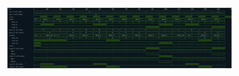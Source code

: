 

<p>
<svg viewBox="0 0 1700 460" xmlns="http://www.w3.org/2000/svg">
<defs>
<clipPath id="clip">
<rect height="460" width="1700" x="0" y="0"/>
</clipPath>
</defs>
<rect fill="#0B151D" height="460" stroke="darkblue" width="1700" x="0" y="0"/>
<line stroke="#333333" stroke-width="1" x1="200" x2="200" y1="0" y2="460"/>
<text clip-path="url(#clip)" dominant-baseline="middle" fill="#D4D4D4" font-family="monospace" font-size="10px" text-anchor="middle" x="200" y="10">
0
</text>
<line stroke="#333333" stroke-width="1" x1="300" x2="300" y1="0" y2="460"/>
<text clip-path="url(#clip)" dominant-baseline="middle" fill="#D4D4D4" font-family="monospace" font-size="10px" text-anchor="middle" x="300" y="10">
100
</text>
<line stroke="#333333" stroke-width="1" x1="400" x2="400" y1="0" y2="460"/>
<text clip-path="url(#clip)" dominant-baseline="middle" fill="#D4D4D4" font-family="monospace" font-size="10px" text-anchor="middle" x="400" y="10">
200
</text>
<line stroke="#333333" stroke-width="1" x1="500" x2="500" y1="0" y2="460"/>
<text clip-path="url(#clip)" dominant-baseline="middle" fill="#D4D4D4" font-family="monospace" font-size="10px" text-anchor="middle" x="500" y="10">
300
</text>
<line stroke="#333333" stroke-width="1" x1="600" x2="600" y1="0" y2="460"/>
<text clip-path="url(#clip)" dominant-baseline="middle" fill="#D4D4D4" font-family="monospace" font-size="10px" text-anchor="middle" x="600" y="10">
400
</text>
<line stroke="#333333" stroke-width="1" x1="700" x2="700" y1="0" y2="460"/>
<text clip-path="url(#clip)" dominant-baseline="middle" fill="#D4D4D4" font-family="monospace" font-size="10px" text-anchor="middle" x="700" y="10">
500
</text>
<line stroke="#333333" stroke-width="1" x1="800" x2="800" y1="0" y2="460"/>
<text clip-path="url(#clip)" dominant-baseline="middle" fill="#D4D4D4" font-family="monospace" font-size="10px" text-anchor="middle" x="800" y="10">
600
</text>
<line stroke="#333333" stroke-width="1" x1="900" x2="900" y1="0" y2="460"/>
<text clip-path="url(#clip)" dominant-baseline="middle" fill="#D4D4D4" font-family="monospace" font-size="10px" text-anchor="middle" x="900" y="10">
700
</text>
<line stroke="#333333" stroke-width="1" x1="1000" x2="1000" y1="0" y2="460"/>
<text clip-path="url(#clip)" dominant-baseline="middle" fill="#D4D4D4" font-family="monospace" font-size="10px" text-anchor="middle" x="1000" y="10">
800
</text>
<line stroke="#333333" stroke-width="1" x1="1100" x2="1100" y1="0" y2="460"/>
<text clip-path="url(#clip)" dominant-baseline="middle" fill="#D4D4D4" font-family="monospace" font-size="10px" text-anchor="middle" x="1100" y="10">
900
</text>
<line stroke="#333333" stroke-width="1" x1="1200" x2="1200" y1="0" y2="460"/>
<text clip-path="url(#clip)" dominant-baseline="middle" fill="#D4D4D4" font-family="monospace" font-size="10px" text-anchor="middle" x="1200" y="10">
1000
</text>
<line stroke="#333333" stroke-width="1" x1="1300" x2="1300" y1="0" y2="460"/>
<text clip-path="url(#clip)" dominant-baseline="middle" fill="#D4D4D4" font-family="monospace" font-size="10px" text-anchor="middle" x="1300" y="10">
1100
</text>
<line stroke="#333333" stroke-width="1" x1="1400" x2="1400" y1="0" y2="460"/>
<text clip-path="url(#clip)" dominant-baseline="middle" fill="#D4D4D4" font-family="monospace" font-size="10px" text-anchor="middle" x="1400" y="10">
1200
</text>
<line stroke="#333333" stroke-width="1" x1="1500" x2="1500" y1="0" y2="460"/>
<text clip-path="url(#clip)" dominant-baseline="middle" fill="#D4D4D4" font-family="monospace" font-size="10px" text-anchor="middle" x="1500" y="10">
1300
</text>
<line stroke="#333333" stroke-width="1" x1="1600" x2="1600" y1="0" y2="460"/>
<text clip-path="url(#clip)" dominant-baseline="middle" fill="#D4D4D4" font-family="monospace" font-size="10px" text-anchor="middle" x="1600" y="10">
1400
</text>
<line stroke="#333333" stroke-width="1" x1="1700" x2="1700" y1="0" y2="460"/>
<text clip-path="url(#clip)" dominant-baseline="middle" fill="#D4D4D4" font-family="monospace" font-size="10px" text-anchor="middle" x="1700" y="10">
1500
</text>
<text dominant-baseline="middle" fill="#D4D4D4" font-family="monospace" font-size="10px" text-anchor="start" x="3" y="10">
Time:
</text>
<text dominant-baseline="middle" fill="#D4D4D4" font-family="monospace" font-size="10px" text-anchor="start" x="3" xml:space="preserve" y="30">
.aux_ff.dff.input
<title>top.aux_ff.dff.input</title>
</text>
<path d="M 200 30 L 203 23 L 1048 23 L 1051 30 L 1048 37 L 203 37 Z" fill="none" stroke="#56C126" stroke-width="1"/>
<text dominant-baseline="middle" fill="#D4D4D4" font-family="monospace" font-size="10px" text-anchor="middle" x="625" xml:space="preserve" y="30">
0
<title>0</title>
</text>
<path d="M 1051 30 L 1054 23 L 1548 23 L 1551 30 L 1548 37 L 1054 37 Z" fill="none" stroke="#56C126" stroke-width="1"/>
<text dominant-baseline="middle" fill="#D4D4D4" font-family="monospace" font-size="10px" text-anchor="middle" x="1301" xml:space="preserve" y="30">
c
<title>c</title>
</text>
<path d="M 1551 30 L 1554 23 L 1648 23 L 1651 30 L 1648 37 L 1554 37 Z" fill="none" stroke="#56C126" stroke-width="1"/>
<text dominant-baseline="middle" fill="#D4D4D4" font-family="monospace" font-size="10px" text-anchor="middle" x="1601" xml:space="preserve" y="30">
d
<title>d</title>
</text>
<text dominant-baseline="middle" fill="#D4D4D4" font-family="monospace" font-size="10px" text-anchor="start" x="3" xml:space="preserve" y="50">
.aux_ff.dff.output
<title>top.aux_ff.dff.output</title>
</text>
<path d="M 200 50 L 203 43 L 1147 43 L 1150 50 L 1147 57 L 203 57 Z" fill="none" stroke="#56C126" stroke-width="1"/>
<text dominant-baseline="middle" fill="#D4D4D4" font-family="monospace" font-size="10px" text-anchor="middle" x="675" xml:space="preserve" y="50">
0
<title>0</title>
</text>
<path d="M 1150 50 L 1153 43 L 1647 43 L 1650 50 L 1647 57 L 1153 57 Z" fill="none" stroke="#56C126" stroke-width="1"/>
<text dominant-baseline="middle" fill="#D4D4D4" font-family="monospace" font-size="10px" text-anchor="middle" x="1400" xml:space="preserve" y="50">
c
<title>c</title>
</text>
<text dominant-baseline="middle" fill="#D4D4D4" font-family="monospace" font-size="10px" text-anchor="start" x="3" xml:space="preserve" y="70">
.clock
<title>top.clock</title>
</text>
<path d="M 200 70 L 200 77 L 250 77 L 250 70" fill="none" stroke="#56C126" stroke-width="1"/>
<rect fill="#1C400C" height="14" stroke="none" width="48" x="251" y="63"/>
<path d="M 250 70 L 250 63 L 300 63 L 300 70" fill="none" stroke="#56C126" stroke-width="1"/>
<path d="M 300 70 L 300 77 L 350 77 L 350 70" fill="none" stroke="#56C126" stroke-width="1"/>
<rect fill="#1C400C" height="14" stroke="none" width="48" x="351" y="63"/>
<path d="M 350 70 L 350 63 L 400 63 L 400 70" fill="none" stroke="#56C126" stroke-width="1"/>
<path d="M 400 70 L 400 77 L 450 77 L 450 70" fill="none" stroke="#56C126" stroke-width="1"/>
<rect fill="#1C400C" height="14" stroke="none" width="48" x="451" y="63"/>
<path d="M 450 70 L 450 63 L 500 63 L 500 70" fill="none" stroke="#56C126" stroke-width="1"/>
<path d="M 500 70 L 500 77 L 550 77 L 550 70" fill="none" stroke="#56C126" stroke-width="1"/>
<rect fill="#1C400C" height="14" stroke="none" width="48" x="551" y="63"/>
<path d="M 550 70 L 550 63 L 600 63 L 600 70" fill="none" stroke="#56C126" stroke-width="1"/>
<path d="M 600 70 L 600 77 L 650 77 L 650 70" fill="none" stroke="#56C126" stroke-width="1"/>
<rect fill="#1C400C" height="14" stroke="none" width="48" x="651" y="63"/>
<path d="M 650 70 L 650 63 L 700 63 L 700 70" fill="none" stroke="#56C126" stroke-width="1"/>
<path d="M 700 70 L 700 77 L 750 77 L 750 70" fill="none" stroke="#56C126" stroke-width="1"/>
<rect fill="#1C400C" height="14" stroke="none" width="48" x="751" y="63"/>
<path d="M 750 70 L 750 63 L 800 63 L 800 70" fill="none" stroke="#56C126" stroke-width="1"/>
<path d="M 800 70 L 800 77 L 850 77 L 850 70" fill="none" stroke="#56C126" stroke-width="1"/>
<rect fill="#1C400C" height="14" stroke="none" width="48" x="851" y="63"/>
<path d="M 850 70 L 850 63 L 900 63 L 900 70" fill="none" stroke="#56C126" stroke-width="1"/>
<path d="M 900 70 L 900 77 L 950 77 L 950 70" fill="none" stroke="#56C126" stroke-width="1"/>
<rect fill="#1C400C" height="14" stroke="none" width="48" x="951" y="63"/>
<path d="M 950 70 L 950 63 L 1000 63 L 1000 70" fill="none" stroke="#56C126" stroke-width="1"/>
<path d="M 1000 70 L 1000 77 L 1050 77 L 1050 70" fill="none" stroke="#56C126" stroke-width="1"/>
<rect fill="#1C400C" height="14" stroke="none" width="48" x="1051" y="63"/>
<path d="M 1050 70 L 1050 63 L 1100 63 L 1100 70" fill="none" stroke="#56C126" stroke-width="1"/>
<path d="M 1100 70 L 1100 77 L 1150 77 L 1150 70" fill="none" stroke="#56C126" stroke-width="1"/>
<rect fill="#1C400C" height="14" stroke="none" width="48" x="1151" y="63"/>
<path d="M 1150 70 L 1150 63 L 1200 63 L 1200 70" fill="none" stroke="#56C126" stroke-width="1"/>
<path d="M 1200 70 L 1200 77 L 1250 77 L 1250 70" fill="none" stroke="#56C126" stroke-width="1"/>
<rect fill="#1C400C" height="14" stroke="none" width="48" x="1251" y="63"/>
<path d="M 1250 70 L 1250 63 L 1300 63 L 1300 70" fill="none" stroke="#56C126" stroke-width="1"/>
<path d="M 1300 70 L 1300 77 L 1350 77 L 1350 70" fill="none" stroke="#56C126" stroke-width="1"/>
<rect fill="#1C400C" height="14" stroke="none" width="48" x="1351" y="63"/>
<path d="M 1350 70 L 1350 63 L 1400 63 L 1400 70" fill="none" stroke="#56C126" stroke-width="1"/>
<path d="M 1400 70 L 1400 77 L 1450 77 L 1450 70" fill="none" stroke="#56C126" stroke-width="1"/>
<rect fill="#1C400C" height="14" stroke="none" width="48" x="1451" y="63"/>
<path d="M 1450 70 L 1450 63 L 1500 63 L 1500 70" fill="none" stroke="#56C126" stroke-width="1"/>
<path d="M 1500 70 L 1500 77 L 1550 77 L 1550 70" fill="none" stroke="#56C126" stroke-width="1"/>
<rect fill="#1C400C" height="14" stroke="none" width="48" x="1551" y="63"/>
<path d="M 1550 70 L 1550 63 L 1600 63 L 1600 70" fill="none" stroke="#56C126" stroke-width="1"/>
<path d="M 1600 70 L 1600 77 L 1650 77 L 1650 70" fill="none" stroke="#56C126" stroke-width="1"/>
<rect fill="#1C400C" height="14" stroke="none" width="48" x="1651" y="63"/>
<path d="M 1650 70 L 1650 63 L 1700 63 L 1700 70" fill="none" stroke="#56C126" stroke-width="1"/>
<text dominant-baseline="middle" fill="#D4D4D4" font-family="monospace" font-size="10px" text-anchor="start" x="3" xml:space="preserve" y="90">
.input
<title>top.input</title>
</text>
<path d="M 200 90 L 203 83 L 248 83 L 251 90 L 248 97 L 203 97 Z" fill="none" stroke="#56C126" stroke-width="1"/>
<text dominant-baseline="middle" fill="#D4D4D4" font-family="monospace" font-size="10px" text-anchor="middle" x="225" xml:space="preserve" y="90">
{d...
<title>{data_in: 0, void_in: 0, stop_in: 0}</title>
</text>
<path d="M 251 90 L 254 83 L 348 83 L 351 90 L 348 97 L 254 97 Z" fill="none" stroke="#56C126" stroke-width="1"/>
<text dominant-baseline="middle" fill="#D4D4D4" font-family="monospace" font-size="10px" text-anchor="middle" x="301" xml:space="preserve" y="90">
{data_i...
<title>{data_in: 0, void_in: 1, stop_in: 0}</title>
</text>
<path d="M 351 90 L 354 83 L 448 83 L 451 90 L 448 97 L 354 97 Z" fill="none" stroke="#56C126" stroke-width="1"/>
<text dominant-baseline="middle" fill="#D4D4D4" font-family="monospace" font-size="10px" text-anchor="middle" x="401" xml:space="preserve" y="90">
{data_i...
<title>{data_in: 2, void_in: 0, stop_in: 0}</title>
</text>
<path d="M 451 90 L 454 83 L 548 83 L 551 90 L 548 97 L 454 97 Z" fill="none" stroke="#56C126" stroke-width="1"/>
<text dominant-baseline="middle" fill="#D4D4D4" font-family="monospace" font-size="10px" text-anchor="middle" x="501" xml:space="preserve" y="90">
{data_i...
<title>{data_in: 5, void_in: 0, stop_in: 0}</title>
</text>
<path d="M 551 90 L 554 83 L 648 83 L 651 90 L 648 97 L 554 97 Z" fill="none" stroke="#56C126" stroke-width="1"/>
<text dominant-baseline="middle" fill="#D4D4D4" font-family="monospace" font-size="10px" text-anchor="middle" x="601" xml:space="preserve" y="90">
{data_i...
<title>{data_in: 6, void_in: 0, stop_in: 0}</title>
</text>
<path d="M 651 90 L 654 83 L 748 83 L 751 90 L 748 97 L 654 97 Z" fill="none" stroke="#56C126" stroke-width="1"/>
<text dominant-baseline="middle" fill="#D4D4D4" font-family="monospace" font-size="10px" text-anchor="middle" x="701" xml:space="preserve" y="90">
{data_i...
<title>{data_in: 0, void_in: 1, stop_in: 0}</title>
</text>
<path d="M 751 90 L 754 83 L 848 83 L 851 90 L 848 97 L 754 97 Z" fill="none" stroke="#56C126" stroke-width="1"/>
<text dominant-baseline="middle" fill="#D4D4D4" font-family="monospace" font-size="10px" text-anchor="middle" x="801" xml:space="preserve" y="90">
{data_i...
<title>{data_in: 2, void_in: 0, stop_in: 0}</title>
</text>
<path d="M 851 90 L 854 83 L 948 83 L 951 90 L 948 97 L 854 97 Z" fill="none" stroke="#56C126" stroke-width="1"/>
<text dominant-baseline="middle" fill="#D4D4D4" font-family="monospace" font-size="10px" text-anchor="middle" x="901" xml:space="preserve" y="90">
{data_i...
<title>{data_in: a, void_in: 0, stop_in: 0}</title>
</text>
<path d="M 951 90 L 954 83 L 1048 83 L 1051 90 L 1048 97 L 954 97 Z" fill="none" stroke="#56C126" stroke-width="1"/>
<text dominant-baseline="middle" fill="#D4D4D4" font-family="monospace" font-size="10px" text-anchor="middle" x="1001" xml:space="preserve" y="90">
{data_i...
<title>{data_in: 1, void_in: 0, stop_in: 0}</title>
</text>
<path d="M 1051 90 L 1054 83 L 1148 83 L 1151 90 L 1148 97 L 1054 97 Z" fill="none" stroke="#56C126" stroke-width="1"/>
<text dominant-baseline="middle" fill="#D4D4D4" font-family="monospace" font-size="10px" text-anchor="middle" x="1101" xml:space="preserve" y="90">
{data_i...
<title>{data_in: c, void_in: 0, stop_in: 1}</title>
</text>
<path d="M 1151 90 L 1154 83 L 1248 83 L 1251 90 L 1248 97 L 1154 97 Z" fill="none" stroke="#56C126" stroke-width="1"/>
<text dominant-baseline="middle" fill="#D4D4D4" font-family="monospace" font-size="10px" text-anchor="middle" x="1201" xml:space="preserve" y="90">
{data_i...
<title>{data_in: 0, void_in: 1, stop_in: 0}</title>
</text>
<path d="M 1251 90 L 1254 83 L 1348 83 L 1351 90 L 1348 97 L 1254 97 Z" fill="none" stroke="#56C126" stroke-width="1"/>
<text dominant-baseline="middle" fill="#D4D4D4" font-family="monospace" font-size="10px" text-anchor="middle" x="1301" xml:space="preserve" y="90">
{data_i...
<title>{data_in: c, void_in: 0, stop_in: 0}</title>
</text>
<path d="M 1351 90 L 1354 83 L 1448 83 L 1451 90 L 1448 97 L 1354 97 Z" fill="none" stroke="#56C126" stroke-width="1"/>
<text dominant-baseline="middle" fill="#D4D4D4" font-family="monospace" font-size="10px" text-anchor="middle" x="1401" xml:space="preserve" y="90">
{data_i...
<title>{data_in: 0, void_in: 1, stop_in: 0}</title>
</text>
<path d="M 1451 90 L 1454 83 L 1548 83 L 1551 90 L 1548 97 L 1454 97 Z" fill="none" stroke="#56C126" stroke-width="1"/>
<text dominant-baseline="middle" fill="#D4D4D4" font-family="monospace" font-size="10px" text-anchor="middle" x="1501" xml:space="preserve" y="90">
{data_i...
<title>{data_in: 5, void_in: 0, stop_in: 0}</title>
</text>
<path d="M 1551 90 L 1554 83 L 1648 83 L 1651 90 L 1648 97 L 1554 97 Z" fill="none" stroke="#56C126" stroke-width="1"/>
<text dominant-baseline="middle" fill="#D4D4D4" font-family="monospace" font-size="10px" text-anchor="middle" x="1601" xml:space="preserve" y="90">
{data_i...
<title>{data_in: d, void_in: 0, stop_in: 1}</title>
</text>
<text dominant-baseline="middle" fill="#D4D4D4" font-family="monospace" font-size="10px" text-anchor="start" x="3" xml:space="preserve" y="110">
   .data_in
<title>top.input.data_in</title>
</text>
<path d="M 200 110 L 203 103 L 348 103 L 351 110 L 348 117 L 203 117 Z" fill="none" stroke="#56C126" stroke-width="1"/>
<text dominant-baseline="middle" fill="#D4D4D4" font-family="monospace" font-size="10px" text-anchor="middle" x="275" xml:space="preserve" y="110">
0
<title>0</title>
</text>
<path d="M 351 110 L 354 103 L 448 103 L 451 110 L 448 117 L 354 117 Z" fill="none" stroke="#56C126" stroke-width="1"/>
<text dominant-baseline="middle" fill="#D4D4D4" font-family="monospace" font-size="10px" text-anchor="middle" x="401" xml:space="preserve" y="110">
2
<title>2</title>
</text>
<path d="M 451 110 L 454 103 L 548 103 L 551 110 L 548 117 L 454 117 Z" fill="none" stroke="#56C126" stroke-width="1"/>
<text dominant-baseline="middle" fill="#D4D4D4" font-family="monospace" font-size="10px" text-anchor="middle" x="501" xml:space="preserve" y="110">
5
<title>5</title>
</text>
<path d="M 551 110 L 554 103 L 648 103 L 651 110 L 648 117 L 554 117 Z" fill="none" stroke="#56C126" stroke-width="1"/>
<text dominant-baseline="middle" fill="#D4D4D4" font-family="monospace" font-size="10px" text-anchor="middle" x="601" xml:space="preserve" y="110">
6
<title>6</title>
</text>
<path d="M 651 110 L 654 103 L 748 103 L 751 110 L 748 117 L 654 117 Z" fill="none" stroke="#56C126" stroke-width="1"/>
<text dominant-baseline="middle" fill="#D4D4D4" font-family="monospace" font-size="10px" text-anchor="middle" x="701" xml:space="preserve" y="110">
0
<title>0</title>
</text>
<path d="M 751 110 L 754 103 L 848 103 L 851 110 L 848 117 L 754 117 Z" fill="none" stroke="#56C126" stroke-width="1"/>
<text dominant-baseline="middle" fill="#D4D4D4" font-family="monospace" font-size="10px" text-anchor="middle" x="801" xml:space="preserve" y="110">
2
<title>2</title>
</text>
<path d="M 851 110 L 854 103 L 948 103 L 951 110 L 948 117 L 854 117 Z" fill="none" stroke="#56C126" stroke-width="1"/>
<text dominant-baseline="middle" fill="#D4D4D4" font-family="monospace" font-size="10px" text-anchor="middle" x="901" xml:space="preserve" y="110">
a
<title>a</title>
</text>
<path d="M 951 110 L 954 103 L 1048 103 L 1051 110 L 1048 117 L 954 117 Z" fill="none" stroke="#56C126" stroke-width="1"/>
<text dominant-baseline="middle" fill="#D4D4D4" font-family="monospace" font-size="10px" text-anchor="middle" x="1001" xml:space="preserve" y="110">
1
<title>1</title>
</text>
<path d="M 1051 110 L 1054 103 L 1148 103 L 1151 110 L 1148 117 L 1054 117 Z" fill="none" stroke="#56C126" stroke-width="1"/>
<text dominant-baseline="middle" fill="#D4D4D4" font-family="monospace" font-size="10px" text-anchor="middle" x="1101" xml:space="preserve" y="110">
c
<title>c</title>
</text>
<path d="M 1151 110 L 1154 103 L 1248 103 L 1251 110 L 1248 117 L 1154 117 Z" fill="none" stroke="#56C126" stroke-width="1"/>
<text dominant-baseline="middle" fill="#D4D4D4" font-family="monospace" font-size="10px" text-anchor="middle" x="1201" xml:space="preserve" y="110">
0
<title>0</title>
</text>
<path d="M 1251 110 L 1254 103 L 1348 103 L 1351 110 L 1348 117 L 1254 117 Z" fill="none" stroke="#56C126" stroke-width="1"/>
<text dominant-baseline="middle" fill="#D4D4D4" font-family="monospace" font-size="10px" text-anchor="middle" x="1301" xml:space="preserve" y="110">
c
<title>c</title>
</text>
<path d="M 1351 110 L 1354 103 L 1448 103 L 1451 110 L 1448 117 L 1354 117 Z" fill="none" stroke="#56C126" stroke-width="1"/>
<text dominant-baseline="middle" fill="#D4D4D4" font-family="monospace" font-size="10px" text-anchor="middle" x="1401" xml:space="preserve" y="110">
0
<title>0</title>
</text>
<path d="M 1451 110 L 1454 103 L 1548 103 L 1551 110 L 1548 117 L 1454 117 Z" fill="none" stroke="#56C126" stroke-width="1"/>
<text dominant-baseline="middle" fill="#D4D4D4" font-family="monospace" font-size="10px" text-anchor="middle" x="1501" xml:space="preserve" y="110">
5
<title>5</title>
</text>
<path d="M 1551 110 L 1554 103 L 1648 103 L 1651 110 L 1648 117 L 1554 117 Z" fill="none" stroke="#56C126" stroke-width="1"/>
<text dominant-baseline="middle" fill="#D4D4D4" font-family="monospace" font-size="10px" text-anchor="middle" x="1601" xml:space="preserve" y="110">
d
<title>d</title>
</text>
<text dominant-baseline="middle" fill="#D4D4D4" font-family="monospace" font-size="10px" text-anchor="start" x="3" xml:space="preserve" y="130">
   .void_in
<title>top.input.void_in</title>
</text>
<path d="M 200 130 L 200 137 L 251 137 L 251 130" fill="none" stroke="#56C126" stroke-width="1"/>
<rect fill="#1C400C" height="14" stroke="none" width="98" x="252" y="123"/>
<path d="M 251 130 L 251 123 L 351 123 L 351 130" fill="none" stroke="#56C126" stroke-width="1"/>
<path d="M 351 130 L 351 137 L 651 137 L 651 130" fill="none" stroke="#56C126" stroke-width="1"/>
<rect fill="#1C400C" height="14" stroke="none" width="98" x="652" y="123"/>
<path d="M 651 130 L 651 123 L 751 123 L 751 130" fill="none" stroke="#56C126" stroke-width="1"/>
<path d="M 751 130 L 751 137 L 1151 137 L 1151 130" fill="none" stroke="#56C126" stroke-width="1"/>
<rect fill="#1C400C" height="14" stroke="none" width="98" x="1152" y="123"/>
<path d="M 1151 130 L 1151 123 L 1251 123 L 1251 130" fill="none" stroke="#56C126" stroke-width="1"/>
<path d="M 1251 130 L 1251 137 L 1351 137 L 1351 130" fill="none" stroke="#56C126" stroke-width="1"/>
<rect fill="#1C400C" height="14" stroke="none" width="98" x="1352" y="123"/>
<path d="M 1351 130 L 1351 123 L 1451 123 L 1451 130" fill="none" stroke="#56C126" stroke-width="1"/>
<path d="M 1451 130 L 1451 137 L 1651 137 L 1651 130" fill="none" stroke="#56C126" stroke-width="1"/>
<text dominant-baseline="middle" fill="#D4D4D4" font-family="monospace" font-size="10px" text-anchor="start" x="3" xml:space="preserve" y="150">
   .stop_in
<title>top.input.stop_in</title>
</text>
<path d="M 200 150 L 200 157 L 1051 157 L 1051 150" fill="none" stroke="#56C126" stroke-width="1"/>
<rect fill="#1C400C" height="14" stroke="none" width="98" x="1052" y="143"/>
<path d="M 1051 150 L 1051 143 L 1151 143 L 1151 150" fill="none" stroke="#56C126" stroke-width="1"/>
<path d="M 1151 150 L 1151 157 L 1551 157 L 1551 150" fill="none" stroke="#56C126" stroke-width="1"/>
<rect fill="#1C400C" height="14" stroke="none" width="98" x="1552" y="143"/>
<path d="M 1551 150 L 1551 143 L 1651 143 L 1651 150" fill="none" stroke="#56C126" stroke-width="1"/>
<text dominant-baseline="middle" fill="#D4D4D4" font-family="monospace" font-size="10px" text-anchor="start" x="3" xml:space="preserve" y="170">
.main_ff.dff.input
<title>top.main_ff.dff.input</title>
</text>
<path d="M 200 170 L 203 163 L 348 163 L 351 170 L 348 177 L 203 177 Z" fill="none" stroke="#56C126" stroke-width="1"/>
<text dominant-baseline="middle" fill="#D4D4D4" font-family="monospace" font-size="10px" text-anchor="middle" x="275" xml:space="preserve" y="170">
0
<title>0</title>
</text>
<path d="M 351 170 L 354 163 L 448 163 L 451 170 L 448 177 L 354 177 Z" fill="none" stroke="#56C126" stroke-width="1"/>
<text dominant-baseline="middle" fill="#D4D4D4" font-family="monospace" font-size="10px" text-anchor="middle" x="401" xml:space="preserve" y="170">
2
<title>2</title>
</text>
<path d="M 451 170 L 454 163 L 548 163 L 551 170 L 548 177 L 454 177 Z" fill="none" stroke="#56C126" stroke-width="1"/>
<text dominant-baseline="middle" fill="#D4D4D4" font-family="monospace" font-size="10px" text-anchor="middle" x="501" xml:space="preserve" y="170">
5
<title>5</title>
</text>
<path d="M 551 170 L 554 163 L 648 163 L 651 170 L 648 177 L 554 177 Z" fill="none" stroke="#56C126" stroke-width="1"/>
<text dominant-baseline="middle" fill="#D4D4D4" font-family="monospace" font-size="10px" text-anchor="middle" x="601" xml:space="preserve" y="170">
6
<title>6</title>
</text>
<path d="M 651 170 L 654 163 L 748 163 L 751 170 L 748 177 L 654 177 Z" fill="none" stroke="#56C126" stroke-width="1"/>
<text dominant-baseline="middle" fill="#D4D4D4" font-family="monospace" font-size="10px" text-anchor="middle" x="701" xml:space="preserve" y="170">
0
<title>0</title>
</text>
<path d="M 751 170 L 754 163 L 848 163 L 851 170 L 848 177 L 754 177 Z" fill="none" stroke="#56C126" stroke-width="1"/>
<text dominant-baseline="middle" fill="#D4D4D4" font-family="monospace" font-size="10px" text-anchor="middle" x="801" xml:space="preserve" y="170">
2
<title>2</title>
</text>
<path d="M 851 170 L 854 163 L 948 163 L 951 170 L 948 177 L 854 177 Z" fill="none" stroke="#56C126" stroke-width="1"/>
<text dominant-baseline="middle" fill="#D4D4D4" font-family="monospace" font-size="10px" text-anchor="middle" x="901" xml:space="preserve" y="170">
a
<title>a</title>
</text>
<path d="M 951 170 L 954 163 L 1148 163 L 1151 170 L 1148 177 L 954 177 Z" fill="none" stroke="#56C126" stroke-width="1"/>
<text dominant-baseline="middle" fill="#D4D4D4" font-family="monospace" font-size="10px" text-anchor="middle" x="1051" xml:space="preserve" y="170">
1
<title>1</title>
</text>
<path d="M 1151 170 L 1154 163 L 1247 163 L 1250 170 L 1247 177 L 1154 177 Z" fill="none" stroke="#56C126" stroke-width="1"/>
<text dominant-baseline="middle" fill="#D4D4D4" font-family="monospace" font-size="10px" text-anchor="middle" x="1200" xml:space="preserve" y="170">
c
<title>c</title>
</text>
<path d="M 1251 170 L 1254 163 L 1348 163 L 1351 170 L 1348 177 L 1254 177 Z" fill="none" stroke="#56C126" stroke-width="1"/>
<text dominant-baseline="middle" fill="#D4D4D4" font-family="monospace" font-size="10px" text-anchor="middle" x="1301" xml:space="preserve" y="170">
c
<title>c</title>
</text>
<path d="M 1351 170 L 1354 163 L 1448 163 L 1451 170 L 1448 177 L 1354 177 Z" fill="none" stroke="#56C126" stroke-width="1"/>
<text dominant-baseline="middle" fill="#D4D4D4" font-family="monospace" font-size="10px" text-anchor="middle" x="1401" xml:space="preserve" y="170">
0
<title>0</title>
</text>
<path d="M 1451 170 L 1454 163 L 1648 163 L 1651 170 L 1648 177 L 1454 177 Z" fill="none" stroke="#56C126" stroke-width="1"/>
<text dominant-baseline="middle" fill="#D4D4D4" font-family="monospace" font-size="10px" text-anchor="middle" x="1551" xml:space="preserve" y="170">
5
<title>5</title>
</text>
<text dominant-baseline="middle" fill="#D4D4D4" font-family="monospace" font-size="10px" text-anchor="start" x="3" xml:space="preserve" y="190">
.main_ff.dff.output
<title>top.main_ff.dff.output</title>
</text>
<path d="M 200 190 L 203 183 L 447 183 L 450 190 L 447 197 L 203 197 Z" fill="none" stroke="#56C126" stroke-width="1"/>
<text dominant-baseline="middle" fill="#D4D4D4" font-family="monospace" font-size="10px" text-anchor="middle" x="325" xml:space="preserve" y="190">
0
<title>0</title>
</text>
<path d="M 450 190 L 453 183 L 547 183 L 550 190 L 547 197 L 453 197 Z" fill="none" stroke="#56C126" stroke-width="1"/>
<text dominant-baseline="middle" fill="#D4D4D4" font-family="monospace" font-size="10px" text-anchor="middle" x="500" xml:space="preserve" y="190">
2
<title>2</title>
</text>
<path d="M 550 190 L 553 183 L 647 183 L 650 190 L 647 197 L 553 197 Z" fill="none" stroke="#56C126" stroke-width="1"/>
<text dominant-baseline="middle" fill="#D4D4D4" font-family="monospace" font-size="10px" text-anchor="middle" x="600" xml:space="preserve" y="190">
5
<title>5</title>
</text>
<path d="M 650 190 L 653 183 L 747 183 L 750 190 L 747 197 L 653 197 Z" fill="none" stroke="#56C126" stroke-width="1"/>
<text dominant-baseline="middle" fill="#D4D4D4" font-family="monospace" font-size="10px" text-anchor="middle" x="700" xml:space="preserve" y="190">
6
<title>6</title>
</text>
<path d="M 750 190 L 753 183 L 847 183 L 850 190 L 847 197 L 753 197 Z" fill="none" stroke="#56C126" stroke-width="1"/>
<text dominant-baseline="middle" fill="#D4D4D4" font-family="monospace" font-size="10px" text-anchor="middle" x="800" xml:space="preserve" y="190">
0
<title>0</title>
</text>
<path d="M 850 190 L 853 183 L 947 183 L 950 190 L 947 197 L 853 197 Z" fill="none" stroke="#56C126" stroke-width="1"/>
<text dominant-baseline="middle" fill="#D4D4D4" font-family="monospace" font-size="10px" text-anchor="middle" x="900" xml:space="preserve" y="190">
2
<title>2</title>
</text>
<path d="M 950 190 L 953 183 L 1047 183 L 1050 190 L 1047 197 L 953 197 Z" fill="none" stroke="#56C126" stroke-width="1"/>
<text dominant-baseline="middle" fill="#D4D4D4" font-family="monospace" font-size="10px" text-anchor="middle" x="1000" xml:space="preserve" y="190">
a
<title>a</title>
</text>
<path d="M 1050 190 L 1053 183 L 1247 183 L 1250 190 L 1247 197 L 1053 197 Z" fill="none" stroke="#56C126" stroke-width="1"/>
<text dominant-baseline="middle" fill="#D4D4D4" font-family="monospace" font-size="10px" text-anchor="middle" x="1150" xml:space="preserve" y="190">
1
<title>1</title>
</text>
<path d="M 1250 190 L 1253 183 L 1447 183 L 1450 190 L 1447 197 L 1253 197 Z" fill="none" stroke="#56C126" stroke-width="1"/>
<text dominant-baseline="middle" fill="#D4D4D4" font-family="monospace" font-size="10px" text-anchor="middle" x="1350" xml:space="preserve" y="190">
c
<title>c</title>
</text>
<path d="M 1450 190 L 1453 183 L 1547 183 L 1550 190 L 1547 197 L 1453 197 Z" fill="none" stroke="#56C126" stroke-width="1"/>
<text dominant-baseline="middle" fill="#D4D4D4" font-family="monospace" font-size="10px" text-anchor="middle" x="1500" xml:space="preserve" y="190">
0
<title>0</title>
</text>
<path d="M 1550 190 L 1553 183 L 1648 183 L 1651 190 L 1648 197 L 1553 197 Z" fill="none" stroke="#56C126" stroke-width="1"/>
<text dominant-baseline="middle" fill="#D4D4D4" font-family="monospace" font-size="10px" text-anchor="middle" x="1600" xml:space="preserve" y="190">
5
<title>5</title>
</text>
<text dominant-baseline="middle" fill="#D4D4D4" font-family="monospace" font-size="10px" text-anchor="start" x="3" xml:space="preserve" y="210">
.outputs
<title>top.outputs</title>
</text>
<path d="M 200 210 L 203 203 L 248 203 L 251 210 L 248 217 L 203 217 Z" fill="none" stroke="#56C126" stroke-width="1"/>
<text dominant-baseline="middle" fill="#D4D4D4" font-family="monospace" font-size="10px" text-anchor="middle" x="225" xml:space="preserve" y="210">
{d...
<title>{data_out: 0, void_out: 1, stop_out: 1}</title>
</text>
<path d="M 251 210 L 254 203 L 447 203 L 450 210 L 447 217 L 254 217 Z" fill="none" stroke="#56C126" stroke-width="1"/>
<text dominant-baseline="middle" fill="#D4D4D4" font-family="monospace" font-size="10px" text-anchor="middle" x="350" xml:space="preserve" y="210">
{data_out: 0, vo...
<title>{data_out: 0, void_out: 1, stop_out: 0}</title>
</text>
<path d="M 450 210 L 453 203 L 547 203 L 550 210 L 547 217 L 453 217 Z" fill="none" stroke="#56C126" stroke-width="1"/>
<text dominant-baseline="middle" fill="#D4D4D4" font-family="monospace" font-size="10px" text-anchor="middle" x="500" xml:space="preserve" y="210">
{data_o...
<title>{data_out: 2, void_out: 0, stop_out: 0}</title>
</text>
<path d="M 550 210 L 553 203 L 647 203 L 650 210 L 647 217 L 553 217 Z" fill="none" stroke="#56C126" stroke-width="1"/>
<text dominant-baseline="middle" fill="#D4D4D4" font-family="monospace" font-size="10px" text-anchor="middle" x="600" xml:space="preserve" y="210">
{data_o...
<title>{data_out: 5, void_out: 0, stop_out: 0}</title>
</text>
<path d="M 650 210 L 653 203 L 747 203 L 750 210 L 747 217 L 653 217 Z" fill="none" stroke="#56C126" stroke-width="1"/>
<text dominant-baseline="middle" fill="#D4D4D4" font-family="monospace" font-size="10px" text-anchor="middle" x="700" xml:space="preserve" y="210">
{data_o...
<title>{data_out: 6, void_out: 0, stop_out: 0}</title>
</text>
<path d="M 750 210 L 753 203 L 847 203 L 850 210 L 847 217 L 753 217 Z" fill="none" stroke="#56C126" stroke-width="1"/>
<text dominant-baseline="middle" fill="#D4D4D4" font-family="monospace" font-size="10px" text-anchor="middle" x="800" xml:space="preserve" y="210">
{data_o...
<title>{data_out: 0, void_out: 1, stop_out: 0}</title>
</text>
<path d="M 850 210 L 853 203 L 947 203 L 950 210 L 947 217 L 853 217 Z" fill="none" stroke="#56C126" stroke-width="1"/>
<text dominant-baseline="middle" fill="#D4D4D4" font-family="monospace" font-size="10px" text-anchor="middle" x="900" xml:space="preserve" y="210">
{data_o...
<title>{data_out: 2, void_out: 0, stop_out: 0}</title>
</text>
<path d="M 950 210 L 953 203 L 1047 203 L 1050 210 L 1047 217 L 953 217 Z" fill="none" stroke="#56C126" stroke-width="1"/>
<text dominant-baseline="middle" fill="#D4D4D4" font-family="monospace" font-size="10px" text-anchor="middle" x="1000" xml:space="preserve" y="210">
{data_o...
<title>{data_out: a, void_out: 0, stop_out: 0}</title>
</text>
<path d="M 1050 210 L 1053 203 L 1147 203 L 1150 210 L 1147 217 L 1053 217 Z" fill="none" stroke="#56C126" stroke-width="1"/>
<text dominant-baseline="middle" fill="#D4D4D4" font-family="monospace" font-size="10px" text-anchor="middle" x="1100" xml:space="preserve" y="210">
{data_o...
<title>{data_out: 1, void_out: 0, stop_out: 0}</title>
</text>
<path d="M 1150 210 L 1153 203 L 1247 203 L 1250 210 L 1247 217 L 1153 217 Z" fill="none" stroke="#56C126" stroke-width="1"/>
<text dominant-baseline="middle" fill="#D4D4D4" font-family="monospace" font-size="10px" text-anchor="middle" x="1200" xml:space="preserve" y="210">
{data_o...
<title>{data_out: 1, void_out: 0, stop_out: 1}</title>
</text>
<path d="M 1250 210 L 1253 203 L 1447 203 L 1450 210 L 1447 217 L 1253 217 Z" fill="none" stroke="#56C126" stroke-width="1"/>
<text dominant-baseline="middle" fill="#D4D4D4" font-family="monospace" font-size="10px" text-anchor="middle" x="1350" xml:space="preserve" y="210">
{data_out: c, voi...
<title>{data_out: c, void_out: 0, stop_out: 0}</title>
</text>
<path d="M 1450 210 L 1453 203 L 1547 203 L 1550 210 L 1547 217 L 1453 217 Z" fill="none" stroke="#56C126" stroke-width="1"/>
<text dominant-baseline="middle" fill="#D4D4D4" font-family="monospace" font-size="10px" text-anchor="middle" x="1500" xml:space="preserve" y="210">
{data_o...
<title>{data_out: 0, void_out: 1, stop_out: 0}</title>
</text>
<path d="M 1550 210 L 1553 203 L 1647 203 L 1650 210 L 1647 217 L 1553 217 Z" fill="none" stroke="#56C126" stroke-width="1"/>
<text dominant-baseline="middle" fill="#D4D4D4" font-family="monospace" font-size="10px" text-anchor="middle" x="1600" xml:space="preserve" y="210">
{data_o...
<title>{data_out: 5, void_out: 0, stop_out: 0}</title>
</text>
<text dominant-baseline="middle" fill="#D4D4D4" font-family="monospace" font-size="10px" text-anchor="start" x="3" xml:space="preserve" y="230">
   .data_out
<title>top.outputs.data_out</title>
</text>
<path d="M 200 230 L 203 223 L 447 223 L 450 230 L 447 237 L 203 237 Z" fill="none" stroke="#56C126" stroke-width="1"/>
<text dominant-baseline="middle" fill="#D4D4D4" font-family="monospace" font-size="10px" text-anchor="middle" x="325" xml:space="preserve" y="230">
0
<title>0</title>
</text>
<path d="M 450 230 L 453 223 L 547 223 L 550 230 L 547 237 L 453 237 Z" fill="none" stroke="#56C126" stroke-width="1"/>
<text dominant-baseline="middle" fill="#D4D4D4" font-family="monospace" font-size="10px" text-anchor="middle" x="500" xml:space="preserve" y="230">
2
<title>2</title>
</text>
<path d="M 550 230 L 553 223 L 647 223 L 650 230 L 647 237 L 553 237 Z" fill="none" stroke="#56C126" stroke-width="1"/>
<text dominant-baseline="middle" fill="#D4D4D4" font-family="monospace" font-size="10px" text-anchor="middle" x="600" xml:space="preserve" y="230">
5
<title>5</title>
</text>
<path d="M 650 230 L 653 223 L 747 223 L 750 230 L 747 237 L 653 237 Z" fill="none" stroke="#56C126" stroke-width="1"/>
<text dominant-baseline="middle" fill="#D4D4D4" font-family="monospace" font-size="10px" text-anchor="middle" x="700" xml:space="preserve" y="230">
6
<title>6</title>
</text>
<path d="M 750 230 L 753 223 L 847 223 L 850 230 L 847 237 L 753 237 Z" fill="none" stroke="#56C126" stroke-width="1"/>
<text dominant-baseline="middle" fill="#D4D4D4" font-family="monospace" font-size="10px" text-anchor="middle" x="800" xml:space="preserve" y="230">
0
<title>0</title>
</text>
<path d="M 850 230 L 853 223 L 947 223 L 950 230 L 947 237 L 853 237 Z" fill="none" stroke="#56C126" stroke-width="1"/>
<text dominant-baseline="middle" fill="#D4D4D4" font-family="monospace" font-size="10px" text-anchor="middle" x="900" xml:space="preserve" y="230">
2
<title>2</title>
</text>
<path d="M 950 230 L 953 223 L 1047 223 L 1050 230 L 1047 237 L 953 237 Z" fill="none" stroke="#56C126" stroke-width="1"/>
<text dominant-baseline="middle" fill="#D4D4D4" font-family="monospace" font-size="10px" text-anchor="middle" x="1000" xml:space="preserve" y="230">
a
<title>a</title>
</text>
<path d="M 1050 230 L 1053 223 L 1247 223 L 1250 230 L 1247 237 L 1053 237 Z" fill="none" stroke="#56C126" stroke-width="1"/>
<text dominant-baseline="middle" fill="#D4D4D4" font-family="monospace" font-size="10px" text-anchor="middle" x="1150" xml:space="preserve" y="230">
1
<title>1</title>
</text>
<path d="M 1250 230 L 1253 223 L 1447 223 L 1450 230 L 1447 237 L 1253 237 Z" fill="none" stroke="#56C126" stroke-width="1"/>
<text dominant-baseline="middle" fill="#D4D4D4" font-family="monospace" font-size="10px" text-anchor="middle" x="1350" xml:space="preserve" y="230">
c
<title>c</title>
</text>
<path d="M 1450 230 L 1453 223 L 1547 223 L 1550 230 L 1547 237 L 1453 237 Z" fill="none" stroke="#56C126" stroke-width="1"/>
<text dominant-baseline="middle" fill="#D4D4D4" font-family="monospace" font-size="10px" text-anchor="middle" x="1500" xml:space="preserve" y="230">
0
<title>0</title>
</text>
<path d="M 1550 230 L 1553 223 L 1648 223 L 1651 230 L 1648 237 L 1553 237 Z" fill="none" stroke="#56C126" stroke-width="1"/>
<text dominant-baseline="middle" fill="#D4D4D4" font-family="monospace" font-size="10px" text-anchor="middle" x="1600" xml:space="preserve" y="230">
5
<title>5</title>
</text>
<text dominant-baseline="middle" fill="#D4D4D4" font-family="monospace" font-size="10px" text-anchor="start" x="3" xml:space="preserve" y="250">
   .void_out
<title>top.outputs.void_out</title>
</text>
<rect fill="#1C400C" height="14" stroke="none" width="248" x="201" y="243"/>
<path d="M 200 250 L 200 243 L 450 243 L 450 250" fill="none" stroke="#56C126" stroke-width="1"/>
<path d="M 450 250 L 450 257 L 750 257 L 750 250" fill="none" stroke="#56C126" stroke-width="1"/>
<rect fill="#1C400C" height="14" stroke="none" width="98" x="751" y="243"/>
<path d="M 750 250 L 750 243 L 850 243 L 850 250" fill="none" stroke="#56C126" stroke-width="1"/>
<path d="M 850 250 L 850 257 L 1450 257 L 1450 250" fill="none" stroke="#56C126" stroke-width="1"/>
<rect fill="#1C400C" height="14" stroke="none" width="98" x="1451" y="243"/>
<path d="M 1450 250 L 1450 243 L 1550 243 L 1550 250" fill="none" stroke="#56C126" stroke-width="1"/>
<path d="M 1550 250 L 1550 257 L 1651 257 L 1651 250" fill="none" stroke="#56C126" stroke-width="1"/>
<text dominant-baseline="middle" fill="#D4D4D4" font-family="monospace" font-size="10px" text-anchor="start" x="3" xml:space="preserve" y="270">
   .stop_out
<title>top.outputs.stop_out</title>
</text>
<rect fill="#1C400C" height="14" stroke="none" width="49" x="201" y="263"/>
<path d="M 200 270 L 200 263 L 251 263 L 251 270" fill="none" stroke="#56C126" stroke-width="1"/>
<path d="M 251 270 L 251 277 L 1150 277 L 1150 270" fill="none" stroke="#56C126" stroke-width="1"/>
<rect fill="#1C400C" height="14" stroke="none" width="98" x="1151" y="263"/>
<path d="M 1150 270 L 1150 263 L 1250 263 L 1250 270" fill="none" stroke="#56C126" stroke-width="1"/>
<path d="M 1250 270 L 1250 277 L 1650 277 L 1650 270" fill="none" stroke="#56C126" stroke-width="1"/>
<text dominant-baseline="middle" fill="#D4D4D4" font-family="monospace" font-size="10px" text-anchor="start" x="3" xml:space="preserve" y="290">
.reset
<title>top.reset</title>
</text>
<rect fill="#1C400C" height="14" stroke="none" width="49" x="201" y="283"/>
<path d="M 200 290 L 200 283 L 251 283 L 251 290" fill="none" stroke="#56C126" stroke-width="1"/>
<path d="M 251 290 L 251 297 L 1651 297 L 1651 290" fill="none" stroke="#56C126" stroke-width="1"/>
<text dominant-baseline="middle" fill="#D4D4D4" font-family="monospace" font-size="10px" text-anchor="start" x="3" xml:space="preserve" y="310">
.state_ff.dff.input
<title>top.state_ff.dff.input</title>
</text>
<path d="M 200 310 L 200 317 L 1051 317 L 1051 310" fill="none" stroke="#56C126" stroke-width="1"/>
<rect fill="#1C400C" height="14" stroke="none" width="98" x="1052" y="303"/>
<path d="M 1051 310 L 1051 303 L 1151 303 L 1151 310" fill="none" stroke="#56C126" stroke-width="1"/>
<path d="M 1151 310 L 1151 317 L 1551 317 L 1551 310" fill="none" stroke="#56C126" stroke-width="1"/>
<rect fill="#1C400C" height="14" stroke="none" width="98" x="1552" y="303"/>
<path d="M 1551 310 L 1551 303 L 1651 303 L 1651 310" fill="none" stroke="#56C126" stroke-width="1"/>
<text dominant-baseline="middle" fill="#D4D4D4" font-family="monospace" font-size="10px" text-anchor="start" x="3" xml:space="preserve" y="330">
   #Run
<title>top.state_ff.dff.input#Run</title>
</text>
<path d="M 200 330 L 203 323 L 1048 323 L 1051 330 L 1048 337 L 203 337 Z" fill="none" stroke="#56C126" stroke-width="1"/>
<text dominant-baseline="middle" fill="#D4D4D4" font-family="monospace" font-size="10px" text-anchor="middle" x="625" xml:space="preserve" y="330">

<title></title>
</text>
<path d="M 1151 330 L 1154 323 L 1548 323 L 1551 330 L 1548 337 L 1154 337 Z" fill="none" stroke="#56C126" stroke-width="1"/>
<text dominant-baseline="middle" fill="#D4D4D4" font-family="monospace" font-size="10px" text-anchor="middle" x="1351" xml:space="preserve" y="330">

<title></title>
</text>
<text dominant-baseline="middle" fill="#D4D4D4" font-family="monospace" font-size="10px" text-anchor="start" x="3" xml:space="preserve" y="350">
   #Stall
<title>top.state_ff.dff.input#Stall</title>
</text>
<path d="M 1051 350 L 1054 343 L 1148 343 L 1151 350 L 1148 357 L 1054 357 Z" fill="none" stroke="#56C126" stroke-width="1"/>
<text dominant-baseline="middle" fill="#D4D4D4" font-family="monospace" font-size="10px" text-anchor="middle" x="1101" xml:space="preserve" y="350">

<title></title>
</text>
<path d="M 1551 350 L 1554 343 L 1648 343 L 1651 350 L 1648 357 L 1554 357 Z" fill="none" stroke="#56C126" stroke-width="1"/>
<text dominant-baseline="middle" fill="#D4D4D4" font-family="monospace" font-size="10px" text-anchor="middle" x="1601" xml:space="preserve" y="350">

<title></title>
</text>
<text dominant-baseline="middle" fill="#D4D4D4" font-family="monospace" font-size="10px" text-anchor="start" x="3" xml:space="preserve" y="370">
.state_ff.dff.output
<title>top.state_ff.dff.output</title>
</text>
<path d="M 200 370 L 200 377 L 1150 377 L 1150 370" fill="none" stroke="#56C126" stroke-width="1"/>
<rect fill="#1C400C" height="14" stroke="none" width="98" x="1151" y="363"/>
<path d="M 1150 370 L 1150 363 L 1250 363 L 1250 370" fill="none" stroke="#56C126" stroke-width="1"/>
<path d="M 1250 370 L 1250 377 L 1650 377 L 1650 370" fill="none" stroke="#56C126" stroke-width="1"/>
<text dominant-baseline="middle" fill="#D4D4D4" font-family="monospace" font-size="10px" text-anchor="start" x="3" xml:space="preserve" y="390">
   #Run
<title>top.state_ff.dff.output#Run</title>
</text>
<path d="M 200 390 L 203 383 L 1147 383 L 1150 390 L 1147 397 L 203 397 Z" fill="none" stroke="#56C126" stroke-width="1"/>
<text dominant-baseline="middle" fill="#D4D4D4" font-family="monospace" font-size="10px" text-anchor="middle" x="675" xml:space="preserve" y="390">

<title></title>
</text>
<path d="M 1250 390 L 1253 383 L 1647 383 L 1650 390 L 1647 397 L 1253 397 Z" fill="none" stroke="#56C126" stroke-width="1"/>
<text dominant-baseline="middle" fill="#D4D4D4" font-family="monospace" font-size="10px" text-anchor="middle" x="1450" xml:space="preserve" y="390">

<title></title>
</text>
<text dominant-baseline="middle" fill="#D4D4D4" font-family="monospace" font-size="10px" text-anchor="start" x="3" xml:space="preserve" y="410">
   #Stall
<title>top.state_ff.dff.output#Stall</title>
</text>
<path d="M 1150 410 L 1153 403 L 1247 403 L 1250 410 L 1247 417 L 1153 417 Z" fill="none" stroke="#56C126" stroke-width="1"/>
<text dominant-baseline="middle" fill="#D4D4D4" font-family="monospace" font-size="10px" text-anchor="middle" x="1200" xml:space="preserve" y="410">

<title></title>
</text>
<text dominant-baseline="middle" fill="#D4D4D4" font-family="monospace" font-size="10px" text-anchor="start" x="3" xml:space="preserve" y="430">
.void_ff.dff.input
<title>top.void_ff.dff.input</title>
</text>
<path d="M 200 430 L 200 437 L 251 437 L 251 430" fill="none" stroke="#56C126" stroke-width="1"/>
<rect fill="#1C400C" height="14" stroke="none" width="98" x="252" y="423"/>
<path d="M 251 430 L 251 423 L 351 423 L 351 430" fill="none" stroke="#56C126" stroke-width="1"/>
<path d="M 351 430 L 351 437 L 651 437 L 651 430" fill="none" stroke="#56C126" stroke-width="1"/>
<rect fill="#1C400C" height="14" stroke="none" width="98" x="652" y="423"/>
<path d="M 651 430 L 651 423 L 751 423 L 751 430" fill="none" stroke="#56C126" stroke-width="1"/>
<path d="M 751 430 L 751 437 L 1250 437 L 1250 430" fill="none" stroke="#56C126" stroke-width="1"/>
<path d="M 1251 430 L 1251 437 L 1351 437 L 1351 430" fill="none" stroke="#56C126" stroke-width="1"/>
<rect fill="#1C400C" height="14" stroke="none" width="98" x="1352" y="423"/>
<path d="M 1351 430 L 1351 423 L 1451 423 L 1451 430" fill="none" stroke="#56C126" stroke-width="1"/>
<path d="M 1451 430 L 1451 437 L 1651 437 L 1651 430" fill="none" stroke="#56C126" stroke-width="1"/>
<text dominant-baseline="middle" fill="#D4D4D4" font-family="monospace" font-size="10px" text-anchor="start" x="3" xml:space="preserve" y="450">
.void_ff.dff.output
<title>top.void_ff.dff.output</title>
</text>
<path d="M 200 450 L 200 457 L 250 457 L 250 450" fill="none" stroke="#56C126" stroke-width="1"/>
<rect fill="#1C400C" height="14" stroke="none" width="198" x="251" y="443"/>
<path d="M 250 450 L 250 443 L 450 443 L 450 450" fill="none" stroke="#56C126" stroke-width="1"/>
<path d="M 450 450 L 450 457 L 750 457 L 750 450" fill="none" stroke="#56C126" stroke-width="1"/>
<rect fill="#1C400C" height="14" stroke="none" width="98" x="751" y="443"/>
<path d="M 750 450 L 750 443 L 850 443 L 850 450" fill="none" stroke="#56C126" stroke-width="1"/>
<path d="M 850 450 L 850 457 L 1450 457 L 1450 450" fill="none" stroke="#56C126" stroke-width="1"/>
<rect fill="#1C400C" height="14" stroke="none" width="98" x="1451" y="443"/>
<path d="M 1450 450 L 1450 443 L 1550 443 L 1550 450" fill="none" stroke="#56C126" stroke-width="1"/>
<path d="M 1550 450 L 1550 457 L 1651 457 L 1651 450" fill="none" stroke="#56C126" stroke-width="1"/>
</svg>
</p>